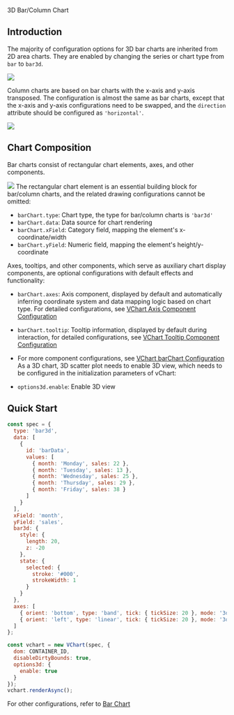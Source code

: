3D Bar/Column Chart

## Introduction

The majority of configuration options for 3D bar charts are inherited from 2D area charts. They are enabled by changing the series or chart type from `bar` to `bar3d`.

![](https://temp.domain/obj/bit-cloud/45df54929d214e7453e228f27.png)

Column charts are based on bar charts with the x-axis and y-axis transposed. The configuration is almost the same as bar charts, except that the x-axis and y-axis configurations need to be swapped, and the `direction` attribute should be configured as `'horizontal'`.

![](https://temp.domain/obj/bit-cloud/350c0511133d336e62252321d.png)

## Chart Composition

Bar charts consist of rectangular chart elements, axes, and other components.

![](https://lf9-dp-fe-cms-tos.byteorg.com/obj/bit-cloud/03421afda76ced0240204bf04.png)
The rectangular chart element is an essential building block for bar/column charts, and the related drawing configurations cannot be omitted:

- `barChart.type`: Chart type, the type for bar/column charts is `'bar3d'`
- `barChart.data`: Data source for chart rendering
- `barChart.xField`: Category field, mapping the element's x-coordinate/width
- `barChart.yField`: Numeric field, mapping the element's height/y-coordinate

Axes, tooltips, and other components, which serve as auxiliary chart display components, are optional configurations with default effects and functionality:

- `barChart.axes`: Axis component, displayed by default and automatically inferring coordinate system and data mapping logic based on chart type. For detailed configurations, see [VChart Axis Component Configuration](../../option/barChart#axes)
- `barChart.tooltip`: Tooltip information, displayed by default during interaction, for detailed configurations, see [VChart Tooltip Component Configuration](../../option/barChart#tooltip)
- For more component configurations, see [VChart barChart Configuration](../../option/barChart)
  As a 3D chart, 3D scatter plot needs to enable 3D view, which needs to be configured in the initialization parameters of vChart:

- `options3d.enable`: Enable 3D view

## Quick Start

```javascript livedemo
const spec = {
  type: 'bar3d',
  data: [
    {
      id: 'barData',
      values: [
        { month: 'Monday', sales: 22 },
        { month: 'Tuesday', sales: 13 },
        { month: 'Wednesday', sales: 25 },
        { month: 'Thursday', sales: 29 },
        { month: 'Friday', sales: 38 }
      ]
    }
  ],
  xField: 'month',
  yField: 'sales',
  bar3d: {
    style: {
      length: 20,
      z: -20
    },
    state: {
      selected: {
        stroke: '#000',
        strokeWidth: 1
      }
    }
  },
  axes: [
    { orient: 'bottom', type: 'band', tick: { tickSize: 20 }, mode: '3d' },
    { orient: 'left', type: 'linear', tick: { tickSize: 20 }, mode: '3d' }
  ]
};

const vchart = new VChart(spec, {
  dom: CONTAINER_ID,
  disableDirtyBounds: true,
  options3d: {
    enable: true
  }
});
vchart.renderAsync();
```

For other configurations, refer to [Bar Chart]()
